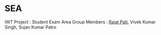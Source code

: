 # SEA
IWT Project : Student Exam Area
Group Members : <a href="[https://www.github.com/in/rajaaaaat/](https://github.com/Raaaaajat)">Rajat Pati</a>, Vivek Kumar Singh, Sujan Kumar Patro
